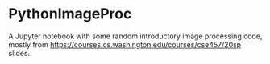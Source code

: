 # PythonImageProc
A Jupyter notebook with some random introductory image processing code, mostly from https://courses.cs.washington.edu/courses/cse457/20sp slides.
